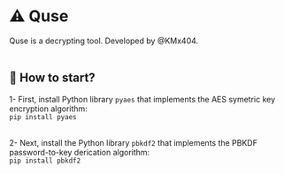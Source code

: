 # :warning: Quse <br />
Quse is a decrypting tool. Developed by @KMx404. <br /> <br />
## :pushpin: How to start? <br />
1- First, install Python library ```pyaes``` that implements the AES symetric key encryption algorithm: <br />
			```pip install pyaes``` <br /> <br />

2- Next, install the Python library ```pbkdf2``` that implements the PBKDF password-to-key derication algorithm: <br />
			```pip install pbkdf2``` <br />		


